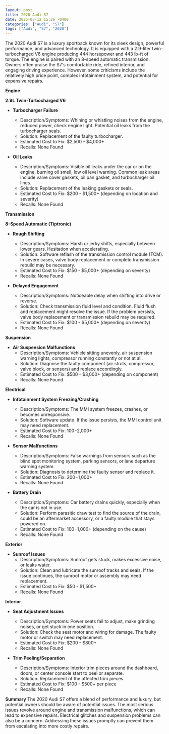 ```yaml
---
layout: post
title: 2020 Audi S7
date: 2025-03-12 15:26 -0400
categories: ["Audi", "S7"]
tags: ["Audi", "S7", "2020"]
---
```

The 2020 Audi S7 is a luxury sportback known for its sleek design, powerful performance, and advanced technology. It is equipped with a 2.9-liter twin-turbocharged V6 engine producing 444 horsepower and 443 lb-ft of torque. The engine is paired with an 8-speed automatic transmission. Owners often praise the S7's comfortable ride, refined interior, and engaging driving experience. However, some criticisms include the relatively high price point, complex infotainment system, and potential for expensive repairs.

**Engine**

**2.9L Twin-Turbocharged V6**

*   **Turbocharger Failure**
    *   Description/Symptoms: Whining or whistling noises from the engine, reduced power, check engine light. Potential oil leaks from the turbocharger seals.
    *   Solution: Replacement of the faulty turbocharger.
    *   Estimated Cost to Fix: $2,500 - $4,000+
    *   Recalls: None Found

*   **Oil Leaks**
    *   Description/Symptoms: Visible oil leaks under the car or on the engine, burning oil smell, low oil level warning. Common leak areas include valve cover gaskets, oil pan gasket, and turbocharger oil lines.
    *   Solution: Replacement of the leaking gaskets or seals.
    *   Estimated Cost to Fix: $200 - $1,500+ (depending on location and severity)
    *   Recalls: None Found

**Transmission**

**8-Speed Automatic (Tiptronic)**

*   **Rough Shifting**
    *   Description/Symptoms: Harsh or jerky shifts, especially between lower gears. Hesitation when accelerating.
    *   Solution: Software reflash of the transmission control module (TCM). In severe cases, valve body replacement or complete transmission rebuild may be necessary.
    *   Estimated Cost to Fix: $150 - $5,000+ (depending on severity)
    *   Recalls: None Found

*   **Delayed Engagement**
    *   Description/Symptoms: Noticeable delay when shifting into drive or reverse.
    *   Solution: Check transmission fluid level and condition. Fluid flush and replacement might resolve the issue. If the problem persists, valve body replacement or transmission rebuild may be required.
    *   Estimated Cost to Fix: $100 - $5,000+ (depending on severity)
    *   Recalls: None Found

**Suspension**

*   **Air Suspension Malfunctions**
    *   Description/Symptoms: Vehicle sitting unevenly, air suspension warning lights, compressor running constantly or not at all.
    *   Solution: Diagnose the faulty component (air struts, compressor, valve block, or sensors) and replace accordingly.
    *   Estimated Cost to Fix: $500 - $3,000+ (depending on component)
    *   Recalls: None Found

**Electrical**

*   **Infotainment System Freezing/Crashing**
    *   Description/Symptoms: The MMI system freezes, crashes, or becomes unresponsive.
    *   Solution: Software update. If the issue persists, the MMI control unit may need replacement.
    *   Estimated Cost to Fix: $100-$2,000+
    *   Recalls: None Found

*   **Sensor Malfunctions**
    *   Description/Symptoms: False warnings from sensors such as the blind spot monitoring system, parking sensors, or lane departure warning system.
    *   Solution: Diagnosis to determine the faulty sensor and replace it.
    *   Estimated Cost to Fix: $200-$1,000+
    *   Recalls: None Found

*   **Battery Drain**
    *   Description/Symptoms: Car battery drains quickly, especially when the car is not in use.
    *   Solution: Perform parasitic draw test to find the source of the drain, could be an aftermarket accessory, or a faulty module that stays powered on.
    *   Estimated Cost to Fix: $100-$1,000+ (depending on the cause)
    *   Recalls: None Found

**Exterior**

*   **Sunroof Issues**
    *   Description/Symptoms: Sunroof gets stuck, makes excessive noise, or leaks water.
    *   Solution: Clean and lubricate the sunroof tracks and seals. If the issue continues, the sunroof motor or assembly may need replacement.
    *   Estimated Cost to Fix: $50 - $1,500+
    *   Recalls: None Found

**Interior**

*   **Seat Adjustment Issues**
    *   Description/Symptoms: Power seats fail to adjust, make grinding noises, or get stuck in one position.
    *   Solution: Check the seat motor and wiring for damage. The faulty motor or switch may need replacement.
    *   Estimated Cost to Fix: $200 - $800+
    *   Recalls: None Found

*   **Trim Peeling/Separation**
    *   Description/Symptoms: Interior trim pieces around the dashboard, doors, or center console start to peel or separate.
    *   Solution: Replacement of the affected trim pieces.
    *   Estimated Cost to Fix: $100 - $500+ per piece
    *   Recalls: None Found

**Summary**
The 2020 Audi S7 offers a blend of performance and luxury, but potential owners should be aware of potential issues. The most serious issues revolve around engine and transmission malfunctions, which can lead to expensive repairs. Electrical glitches and suspension problems can also be a concern. Addressing these issues promptly can prevent them from escalating into more costly repairs.

